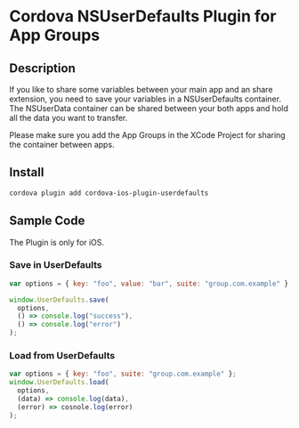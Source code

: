 # Cordova NSUserDefaults Plugin for App Groups

## Description

If you like to share some variables between your main app and an share extension, you need to save your variables in a NSUserDefaults container. The NSUserData container can be shared between your both apps and hold all the data you want to transfer.

Please make sure you add the App Groups in the XCode Project for sharing the container between apps.

## Install

```bash
cordova plugin add cordova-ios-plugin-userdefaults
```

## Sample Code

The Plugin is only for iOS.

### Save in UserDefaults

```javascript
var options = { key: "foo", value: "bar", suite: "group.com.example" };

window.UserDefaults.save(
  options,
  () => console.log("success"),
  () => console.log("error")
);
```

### Load from UserDefaults

```javascript
var options = { key: "foo", suite: "group.com.example" };
window.UserDefaults.load(
  options,
  (data) => console.log(data),
  (error) => cosnole.log(error)
);
```
